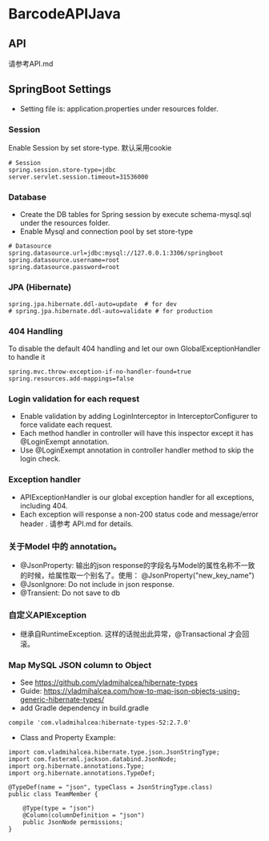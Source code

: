 # BarcodeAPIJava

## API
请参考API.md


## SpringBoot Settings 
* Setting file is: application.properties under resources folder.

### Session
Enable Session by set store-type. 默认采用cookie
````
# Session
spring.session.store-type=jdbc
server.servlet.session.timeout=31536000
````

### Database
* Create the DB tables for Spring session by execute schema-mysql.sql under the resources folder.
* Enable Mysql and connection pool by set store-type 
````
# Datasource
spring.datasource.url=jdbc:mysql://127.0.0.1:3306/springboot
spring.datasource.username=root
spring.datasource.password=root
````

### JPA (Hibernate)
````
spring.jpa.hibernate.ddl-auto=update  # for dev
# spring.jpa.hibernate.ddl-auto=validate # for production
````

### 404 Handling 
To disable the default 404 handling and let our own GlobalExceptionHandler to handle it
````
spring.mvc.throw-exception-if-no-handler-found=true
spring.resources.add-mappings=false
````

### Login validation for each request
* Enable validation by adding LoginInterceptor in InterceptorConfigurer to force validate each request. 
* Each method handler in controller will have this inspector except it has @LoginExempt annotation.
* Use @LoginExempt annotation in controller handler method to skip the login check.

### Exception handler
* APIExceptionHandler is our global exception handler for all exceptions, including 404. 
* Each exception will response a non-200 status code and message/error header . 请参考 API.md for details.


### 关于Model 中的 annotation。 
* @JsonProperty: 输出的json response的字段名与Model的属性名称不一致的时候，给属性取一个别名了。使用： @JsonProperty("new_key_name")
* @JsonIgnore: Do not include in json response.
* @Transient: Do not save to db

### 自定义APIException
* 继承自RuntimeException. 这样的话抛出此异常，@Transactional 才会回滚。

### Map MySQL JSON column to Object
* See https://github.com/vladmihalcea/hibernate-types
* Guide: https://vladmihalcea.com/how-to-map-json-objects-using-generic-hibernate-types/
* add Gradle dependency in build.gradle
````
compile 'com.vladmihalcea:hibernate-types-52:2.7.0'
````
* Class and Property Example:
````
import com.vladmihalcea.hibernate.type.json.JsonStringType;
import com.fasterxml.jackson.databind.JsonNode;
import org.hibernate.annotations.Type;
import org.hibernate.annotations.TypeDef;

@TypeDef(name = "json", typeClass = JsonStringType.class)
public class TeamMember {

    @Type(type = "json")
    @Column(columnDefinition = "json")
    public JsonNode permissions;
}
````

